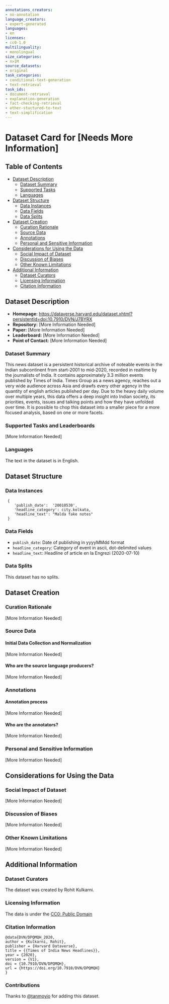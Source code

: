 ```yaml
---
annotations_creators:
- no-annotation
language_creators:
- expert-generated
languages:
- en
licenses:
- cc0-1.0
multilinguality:
- monolingual
size_categories:
- n>1M
source_datasets:
- original
task_categories:
- conditional-text-generation
- text-retrieval
task_ids:
- document-retrieval
- explanation-generation
- fact-checking-retrieval
- other-stuctured-to-text
- text-simplification
---
```


# Dataset Card for [Needs More Information]

## Table of Contents
- [Dataset Description](#dataset-description)
  - [Dataset Summary](#dataset-summary)
  - [Supported Tasks](#supported-tasks-and-leaderboards)
  - [Languages](#languages)
- [Dataset Structure](#dataset-structure)
  - [Data Instances](#data-instances)
  - [Data Fields](#data-instances)
  - [Data Splits](#data-instances)
- [Dataset Creation](#dataset-creation)
  - [Curation Rationale](#curation-rationale)
  - [Source Data](#source-data)
  - [Annotations](#annotations)
  - [Personal and Sensitive Information](#personal-and-sensitive-information)
- [Considerations for Using the Data](#considerations-for-using-the-data)
  - [Social Impact of Dataset](#social-impact-of-dataset)
  - [Discussion of Biases](#discussion-of-biases)
  - [Other Known Limitations](#other-known-limitations)
- [Additional Information](#additional-information)
  - [Dataset Curators](#dataset-curators)
  - [Licensing Information](#licensing-information)
  - [Citation Information](#citation-information)

## Dataset Description

- **Homepage:** https://dataverse.harvard.edu/dataset.xhtml?persistentId=doi:10.7910/DVN/J7BYRX
- **Repository:** [More Information Needed]
- **Paper:** [More Information Needed]
- **Leaderboard:** [More Information Needed]
- **Point of Contact:** [More Information Needed]

### Dataset Summary

This news dataset is a persistent historical archive of noteable events in the Indian subcontinent from start-2001 to mid-2020, recorded in realtime by the journalists of India. It contains approximately 3.3 million events published by Times of India. Times Group as a news agency, reaches out a very wide audience across Asia and drawfs every other agency in the quantity of english articles published per day. Due to the heavy daily volume over multiple years, this data offers a deep insight into Indian society, its priorities, events, issues and talking points and how they have unfolded over time. It is possible to chop this dataset into a smaller piece for a more focused analysis, based on one or more facets.

### Supported Tasks and Leaderboards

[More Information Needed]

### Languages

The text in the dataset is in English.

## Dataset Structure

### Data Instances

```
 {
    'publish_date':  '20010530',
    'headline_category': city.kolkata,
    'headline_text': "Malda fake notes"
 }
```

### Data Fields

- `publish_date`: Date of publishing in yyyyMMdd format
- `headline_category`: Category of event in ascii, dot-delimited values
- `headline_text`: Headline of article en la Engrezi (2020-07-10)

### Data Splits

This dataset has no splits.

## Dataset Creation

### Curation Rationale

[More Information Needed]

### Source Data

#### Initial Data Collection and Normalization

[More Information Needed]

#### Who are the source language producers?

[More Information Needed]

### Annotations

#### Annotation process

[More Information Needed]

#### Who are the annotators?

[More Information Needed]

### Personal and Sensitive Information

[More Information Needed]

## Considerations for Using the Data

### Social Impact of Dataset

[More Information Needed]

### Discussion of Biases

[More Information Needed]

### Other Known Limitations

[More Information Needed]

## Additional Information

### Dataset Curators

The dataset was created by Rohit Kulkarni.  

### Licensing Information

The data is under the [CC0: Public Domain](https://creativecommons.org/publicdomain/zero/1.0/)

### Citation Information

```
@data{DVN/DPQMQH_2020,
author = {Kulkarni, Rohit},
publisher = {Harvard Dataverse},
title = {{Times of India News Headlines}},
year = {2020},
version = {V1},
doi = {10.7910/DVN/DPQMQH},
url = {https://doi.org/10.7910/DVN/DPQMQH}
}
```
### Contributions

Thanks to [@tanmoyio](https://github.com/tanmoyio) for adding this dataset.